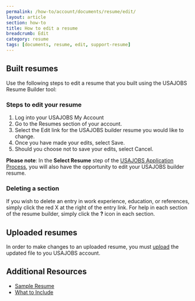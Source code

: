 ```yaml
---
permalink: /how-to/account/documents/resume/edit/
layout: article
section: how-to
title: How to edit a resume
breadcrumb: Edit
category: resume
tags: [documents, resume, edit, support-resume]
---
```


## Built resumes

Use the following steps to edit a resume that you built using the USAJOBS Resume Builder tool:

### Steps to edit your resume

1.  Log into your USAJOBS My Account
2.  Go to the Resumes section of your account.
3.  Select the Edit link for the USAJOBS builder resume you would like to change.
4.  Once you have made your edits, select Save.
5.  Should you choose not to save your edits, select Cancel.

**Please note**: In the **Select Resume** step of the [USAJOBS Application Process](../../../../application/submit/), you will also have the opportunity to edit your USAJOBS builder resume.

### Deleting a section

If you wish to delete an entry in work experience, education, or references, simply click the red X at the right of the entry link. For help in each section of the resume builder, simply click the **?** icon in each section.

## Uploaded resumes

In order to make changes to an uploaded resume, you must [upload](../upload/) the updated file to you USAJOBS account.

## Additional Resources

* [Sample Resume](../sample.pdf)
* [What to Include](../../../../../faq/application/documents/resume/what-to-include/)

